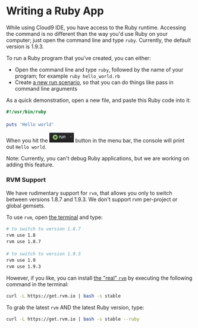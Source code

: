 # Writing a Ruby App

While using Cloud9 IDE, you have access to the Ruby runtime. Accessing the command is no different than the way you'd use Ruby on your computer; just open the command line and type `ruby`. Currently, the default version is 1.9.3. 

To run a Ruby program that you've created, you can either:

* Open the command line and  type `ruby`, followed by the name of your program; for example `ruby hello_world.rb`
* Create [a new run scenario](./running_and_debugging_code.html), so that you can do things like pass in command line arguments

As a quick demonstration, open a new file, and paste this Ruby code into it:

```ruby
#!/usr/bin/ruby

puts 'Hello world'
```

When you hit the ![The Run Button](./resources/icons/runButton.png) button in the menu bar, the console will print out `Hello world`.

Note: Currently, you can't debug Ruby applications, but we are working on adding this feature.

### RVM Support

We have rudimentary support for `rvm`, that allows you only to switch between versions 1.8.7 and 1.9.3. We don't support rvm per-project or global gemsets. 

To use `rvm`, open [the terminal](./terminal.html) and type:

```bash
# to switch to version 1.8.7
rvm use 1.8
rvm use 1.8.7 

# to switch to version 1.9.3
rvm use 1.9
rvm use 1.9.3 
```

However, if you like, you can install [the "real" `rvm`](https://rvm.io/) by executing the following command in the terminal:

```bash
curl -L https://get.rvm.io | bash -s stable
```

To grab the latest `rvm` AND the latest Ruby version, type:

```bash
curl -L https://get.rvm.io | bash -s stable --ruby
```